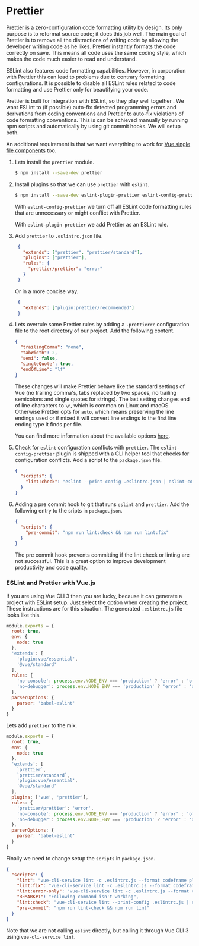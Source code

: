 # Prettier

[Prettier](https://prettier.io/) is a zero-configuration code formatting utility by design. Its only purpose is to reformat source code; it does this job well. The main goal of Prettier is to remove all the distractions of writing code by allowing the developer writing code as he likes. Prettier instantly formats the code correctly on save. This means all code uses the same coding style, which makes the code much easier to read and understand.

ESLint also features code formatting capabilities. However, in corporation with Prettier this can lead to problems due to contrary formatting configurations. It is possible to disable all ESLint rules related to code formatting and use Prettier only for beautifying your code.

Prettier is built for integration with ESLint, so they play well together . We want ESLint to (if possible) auto-fix detected programming errors and derivations from coding conventions and Prettier to auto-fix violations of code formatting conventions. This is can be achieved manually by running npm scripts and automatically by using git commit hooks. We will setup both.

An additional requirement is that we want everything to work for [Vue single file components](https://vuejs.org/v2/guide/single-file-components.html) too. 

1. Lets install the `prettier` module.

   ```bash
   $ npm install --save-dev prettier
   ```

2. Install plugins so that we can use `prettier` with `eslint`.

   ```bash
   $ npm install --save-dev eslint-plugin-prettier eslint-config-prettier
   ```
   
   With `eslint-config-prettier` we turn off all ESLint code formatting rules that are unnecessary or might conflict with Prettier.
   
   With `eslint-plugin-prettier` we add Prettier as an ESLint rule.

3. Add `prettier` to `.eslintrc.json` file.

   ```json
    {
      "extends": ["prettier", "prettier/standard"],
      "plugins": ["prettier"],
      "rules": {
        "prettier/prettier": "error"
      }
    }
   ```

    Or in a more concise way.
    
   ```json
    {
      "extends": ["plugin:prettier/recommended"]
    }
   ```

4. Lets overrule some Prettier rules by adding a `.prettierrc` configuration file to the root directory of our project. Add the following content.

    ```json
    {
      "trailingComma": "none",
      "tabWidth": 2,
      "semi": false,
      "singleQuote": true,
      "endOfLine": "lf"
    }
    ```
 
    These changes will make Prettier behave like the standard settings of Vue (no trailing comma's, tabs replaced by two spaces, no trailing semicolons and single quotes for strings). The last setting changes end of line characters to `\n`, which is common on Linux and macOS. Otherwise Prettier opts for `auto`, which means preserving the line endings used or if mixed it will convert line endings to the first line ending type it finds per file.
    
    You can find more information about the available options [here](https://prettier.io/docs/en/options.html).
 
5. Check for `eslint` configuration conflicts with `prettier`. The `eslint-config-prettier` plugin is shipped with a CLI helper tool that checks for configuration conflicts. Add a script to the `package.json` file.

   ```json
   {
     "scripts": {
       "lint:check": "eslint --print-config .eslintrc.json | eslint-config-prettier-check"
     }
   }
   ```

6. Adding a pre commit hook to git that runs `eslint` and `prettier`. Add the following entry to the sripts in `package.json`.

   ```json
   {
     "scripts": {
       "pre-commit": "npm run lint:check && npm run lint:fix"
     }
   }
   ```
   
   The pre commit hook prevents committing if the lint check or linting are not successful. This is a great option to improve development productivity and code quality.

### ESLint and Prettier with Vue.js

If you are using Vue CLI 3 then you are lucky, because it can generate a project with ESLint setup. Just select the option when creating the project. These instructions are for this situation. The generated `.eslintrc.js`  file looks like this.

```js
module.exports = {
  root: true,
  env: {
    node: true
  },
  'extends': [
    'plugin:vue/essential',
    '@vue/standard'
  ],
  rules: {
    'no-console': process.env.NODE_ENV === 'production' ? 'error' : 'off',
    'no-debugger': process.env.NODE_ENV === 'production' ? 'error' : 'off'
  },
  parserOptions: {
    parser: 'babel-eslint'
  }
}
```

Lets add `prettier` to the mix.

```js
module.exports = {
  root: true,
  env: {
    node: true
  },
  'extends': [
    `prettier`,
    `prettier/standard`,
    'plugin:vue/essential',
    '@vue/standard'
  ],
  plugins: ['vue', 'prettier'],
  rules: {
    'prettier/prettier': 'error',
    'no-console': process.env.NODE_ENV === 'production' ? 'error' : 'off',
    'no-debugger': process.env.NODE_ENV === 'production' ? 'error' : 'off'
  },
  parserOptions: {
    parser: 'babel-eslint'
  }
}
```

Finally we need to change setup the `scripts` in `package.json`.

```json
{
  "scripts": {
    "lint": "vue-cli-service lint -c .eslintrc.js --format codeframe plugin src tests",
    "lint:fix": "vue-cli-service lint -c .eslintrc.js --format codeframe --fix plugin src tests",
    "lint:error-only": "vue-cli-service lint -c .eslintrc.js --format codeframe --quiet plugin src tests",
    "REMARK#1": "Following command isn't working",
    "lint:check": "vue-cli-service lint --print-config .eslintrc.js | eslint-config-prettier-check",
    "pre-commit": "npm run lint-check && npm run lint"
  }
}
```

Note that we are not calling `eslint` directly, but calling it through Vue CLI 3 using `vue-cli-service lint`.
